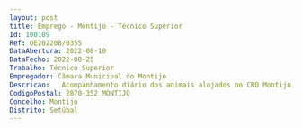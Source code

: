 ```yaml
--- 
layout: post
title: Emprego - Montijo - Técnico Superior
Id: 100109
Ref: OE202208/0355
DataAbertura: 2022-08-10
DataFecho: 2022-08-25
Trabalho: Técnico Superior
Empregador: Câmara Municipal do Montijo
Descricao:   Acompanhamento diário dos animais alojados no CRO Montijo, de acordo com orientações médico veterinárias (saúde, higiene, bem estar)   Colaboração na gestão do CRO Montijo, com registo das entradas, manutenção de fichas e registo de saída de animais   Atendimento no GSP e no CRO Montijo aos munícipes que recorrem aos serviços disponíveis  e também nas adoções   Gestão dos stocks no CRO quer dos alimentos como do material veterinário e sua reposição   Apoio ao Médico Veterinário Municipal na realização de exames e anestesias cirurgias, bem como com as entidades externas que colaboram com a autarquia, nomeadamente clínicas veterinárias e associações.  Apoio ao Médico Veterinário Municipal na realização de inspeções higiosanitárias assim com nas vistorias relativas ao bem estar animal.  Colaboração na gestão e no acompanhamento do programa CED do município.
CodigoPostal: 2870-352 MONTIJO
Concelho: Montijo
Distrito: Setúbal
--- 
```

